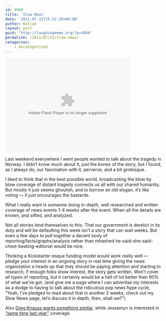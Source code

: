 ```yaml
---
id: 4960
title: 'Slow News'
date: '2011-07-31T15:52:29+00:00'
author: Kellan
layout: post
guid: 'http://laughingmeme.org/?p=4960'
permalink: /2011/07/31/slow-news/
categories:
    - Uncategorized
---
```


<object classid="clsid:D27CDB6E-AE6D-11cf-96B8-444553540000" data="http://www.flickr.com/apps/video/stewart.swf?v=71377" type="application/x-shockwave-flash" width="500"> <param name="flashvars" value="intl_lang=en-us&photo_secret=79e60a9273&photo_id=2783931781"></param> <param name="movie" value="http://www.flickr.com/apps/video/stewart.swf?v=71377"></param> <param name="bgcolor" value="#000000"></param> <param name="allowFullScreen" value="true"></param><embed allowfullscreen="true" bgcolor="#000000" flashvars="intl_lang=en-us&photo_secret=79e60a9273&photo_id=2783931781" height="300" src="http://www.flickr.com/apps/video/stewart.swf?v=71377" type="application/x-shockwave-flash" width="400"></embed></object>

Last weekend everywhere I went people wanted to talk about the tragedy in Norway. I didn’t know much about it, just the bones of the story, but I found, as I always do, our fascination with it, perverse, and a bit grotesque.

I liked to think that in the best possible world, broadcasting the blow by blow coverage of distant tragedy connects us all with our shared humanity. But mostly it just seems ghoulish, and to borrow an old slogan, it’s like voting — it just encourages the bastards.

What I really want is someone doing in-depth, well researched and written coverage of news events 1-4 weeks after the event. When all the details are known, and sifted, and analyzed.

Not all stories lend themselves to this. That our government is derelict in its duty and will be defaulting this week isn’t a story that can wait weeks. But even a few days to pull together a decent body of reporting/facts/graphs/analysis rather than rehashed he-said-she-said-chest-beating-editorial would be nice.

Thinking a Kickstarter-esque funding model would work really well — pledge your interest in an ongoing story in real time giving the news organization a heads up that they should be paying attention and starting to research, if enough folks show interest, the story gets written. Won’t cover all types of reporting, but it certainly would be a hell of lot better then 90% of what we’ve got. (and give me a page where I can advertise my interests as a dodge to having to talk about the ridiculous pop news hype cycle, “Yeah, I’ve pledged to read about that in another 2 weeks, check out my Slow News page, let’s discuss it in depth, then, shall we?”)

Also [Greg Knauss wants something similar](https://twitter.com/#!/gknauss/status/95969790400794624), while Jessamyn is interested in [“same time last year”](https://twitter.com/#!/jessamyn/status/95981663779168256) coverage.